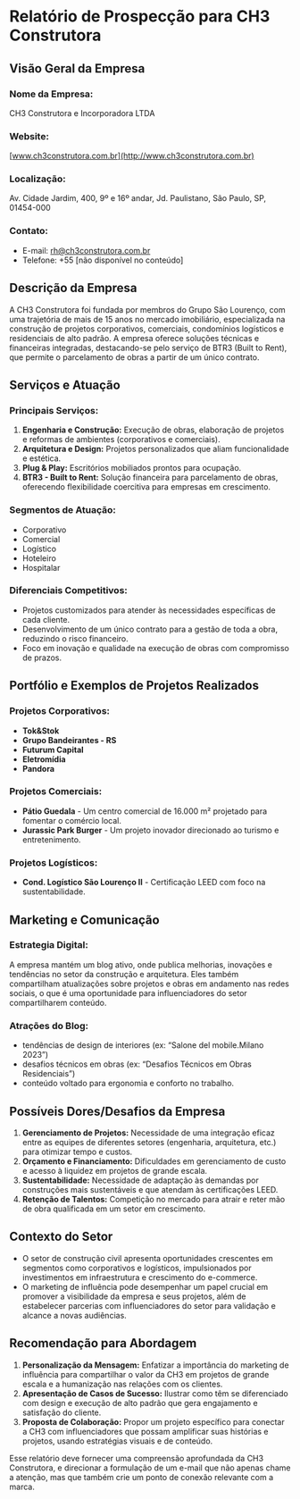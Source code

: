 # Relatório de Prospecção para CH3 Construtora

## Visão Geral da Empresa
### Nome da Empresa: 
CH3 Construtora e Incorporadora LTDA

### Website:
[www.ch3construtora.com.br](http://www.ch3construtora.com.br)

### Localização:
Av. Cidade Jardim, 400, 9º e 16º andar, Jd. Paulistano, São Paulo, SP, 01454-000

### Contato:
- E-mail: rh@ch3construtora.com.br
- Telefone: +55 [não disponível no conteúdo]

## Descrição da Empresa
A CH3 Construtora foi fundada por membros do Grupo São Lourenço, com uma trajetória de mais de 15 anos no mercado imobiliário, especializada na construção de projetos corporativos, comerciais, condomínios logísticos e residenciais de alto padrão. A empresa oferece soluções técnicas e financeiras integradas, destacando-se pelo serviço de BTR3 (Built to Rent), que permite o parcelamento de obras a partir de um único contrato.

## Serviços e Atuação
### Principais Serviços:
1. **Engenharia e Construção:** Execução de obras, elaboração de projetos e reformas de ambientes (corporativos e comerciais).
2. **Arquitetura e Design:** Projetos personalizados que aliam funcionalidade e estética.
3. **Plug & Play:** Escritórios mobiliados prontos para ocupação.
4. **BTR3 - Built to Rent:** Solução financeira para parcelamento de obras, oferecendo flexibilidade coercitiva para empresas em crescimento.

### Segmentos de Atuação:
- Corporativo
- Comercial
- Logístico
- Hoteleiro
- Hospitalar

### Diferenciais Competitivos:
- Projetos customizados para atender às necessidades específicas de cada cliente.
- Desenvolvimento de um único contrato para a gestão de toda a obra, reduzindo o risco financeiro.
- Foco em inovação e qualidade na execução de obras com compromisso de prazos.

## Portfólio e Exemplos de Projetos Realizados
### Projetos Corporativos:
- **Tok&Stok**
- **Grupo Bandeirantes - RS**
- **Futurum Capital**
- **Eletromídia**
- **Pandora**

### Projetos Comerciais:
- **Pátio Guedala** - Um centro comercial de 16.000 m² projetado para fomentar o comércio local.
- **Jurassic Park Burger** - Um projeto inovador direcionado ao turismo e entretenimento.

### Projetos Logísticos:
- **Cond. Logístico São Lourenço II** - Certificação LEED com foco na sustentabilidade.

## Marketing e Comunicação
### Estrategia Digital:
A empresa mantém um blog ativo, onde publica melhorias, inovações e tendências no setor da construção e arquitetura. Eles também compartilham atualizações sobre projetos e obras em andamento nas redes sociais, o que é uma oportunidade para influenciadores do setor compartilharem conteúdo.

### Atrações do Blog:
- tendências de design de interiores (ex: “Salone del mobile.Milano 2023”)
- desafios técnicos em obras (ex: “Desafios Técnicos em Obras Residenciais”)
- conteúdo voltado para ergonomia e conforto no trabalho.

## Possíveis Dores/Desafios da Empresa
1. **Gerenciamento de Projetos:** Necessidade de uma integração eficaz entre as equipes de diferentes setores (engenharia, arquitetura, etc.) para otimizar tempo e custos.
2. **Orçamento e Financiamento:** Dificuldades em gerenciamento de custo e acesso à liquidez em projetos de grande escala.
3. **Sustentabilidade:** Necessidade de adaptação às demandas por construções mais sustentáveis e que atendam às certificações LEED.
4. **Retenção de Talentos:** Competição no mercado para atrair e reter mão de obra qualificada em um setor em crescimento.

## Contexto do Setor
- O setor de construção civil apresenta oportunidades crescentes em segmentos como corporativos e logísticos, impulsionados por investimentos em infraestrutura e crescimento do e-commerce.
- O marketing de influência pode desempenhar um papel crucial em promover a visibilidade da empresa e seus projetos, além de estabelecer parcerias com influenciadores do setor para validação e alcance a novas audiências.

## Recomendação para Abordagem
1. **Personalização da Mensagem:** Enfatizar a importância do marketing de influência para compartilhar o valor da CH3 em projetos de grande escala e a humanização nas relações com os clientes.
2. **Apresentação de Casos de Sucesso:** Ilustrar como têm se diferenciado com design e execução de alto padrão que gera engajamento e satisfação do cliente.
3. **Proposta de Colaboração:** Propor um projeto específico para conectar a CH3 com influenciadores que possam amplificar suas histórias e projetos, usando estratégias visuais e de conteúdo.

Esse relatório deve fornecer uma compreensão aprofundada da CH3 Construtora, e direcionar a formulação de um e-mail que não apenas chame a atenção, mas que também crie um ponto de conexão relevante com a marca.